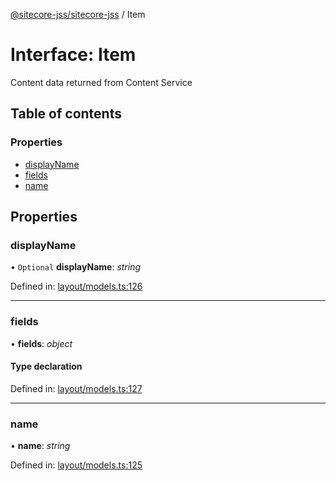 [@sitecore-jss/sitecore-jss](../README.md) / Item

# Interface: Item

Content data returned from Content Service

## Table of contents

### Properties

- [displayName](item.md#displayname)
- [fields](item.md#fields)
- [name](item.md#name)

## Properties

### displayName

• `Optional` **displayName**: *string*

Defined in: [layout/models.ts:126](https://github.com/Sitecore/jss/blob/0a475c74/packages/sitecore-jss/src/layout/models.ts#L126)

___

### fields

• **fields**: *object*

#### Type declaration

Defined in: [layout/models.ts:127](https://github.com/Sitecore/jss/blob/0a475c74/packages/sitecore-jss/src/layout/models.ts#L127)

___

### name

• **name**: *string*

Defined in: [layout/models.ts:125](https://github.com/Sitecore/jss/blob/0a475c74/packages/sitecore-jss/src/layout/models.ts#L125)
